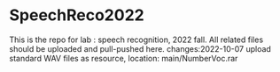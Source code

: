 # SpeechReco2022
This is the repo for lab : speech recognition, 2022 fall. All related files should be uploaded and pull-pushed here.
changes:2022-10-07 upload standard WAV files as resource, location: main/NumberVoc.rar
